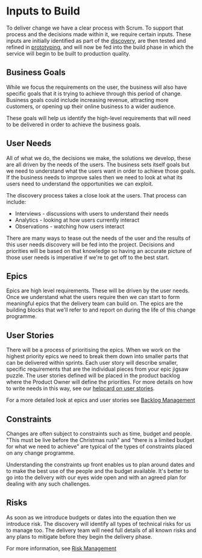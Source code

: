 # Inputs to Build

To deliver change we have a clear process with Scrum. To support that process and the decisions made within it, we require certain inputs. These inputs are initially identified as part of the [discovery](../discovery/), are then tested and refined in [prototyping](../prototyping/), and will now be fed into the build phase in which the service will begin to be built to production quality.

## Business Goals

While we focus the requirements on the user, the business will also have specific goals that it is trying to achieve through this period of change. Business goals could include increasing revenue, attracting more customers, or opening up their online business to a wider audience.

These goals will help us identify the high-level requirements that will need to be delivered in order to achieve the business goals.

## User Needs

All of what we do, the decisions we make, the solutions we develop, these are all driven by the needs of the users. The business sets itself goals but we need to understand what the users want in order to achieve those goals. If the business needs to improve sales then we need to look at what its users need to understand the opportunities we can exploit.

The discovery process takes a close look at the users. That process can include:

* Interviews - discussions with users to understand their needs
* Analytics - looking at how users currently interact
* Observations - watching how users interact

There are many ways to tease out the needs of the user and the results of this user needs discovery will be fed into the project. Decisions and priorities will be based on that knowledge so having an accurate picture of those user needs is imperative if we're to get off to the best start.

## Epics

Epics are high level requirements. These will be driven by the user needs. Once we understand what the users require then we can start to form meaningful epics that the delivery team can build on. The epics are the building blocks that we'll refer to and report on during the life of this change programme.

## User Stories

There will be a process of prioritising the epics. When we work on the highest priority epics we need to break them down into smaller parts that can be delivered within sprints. Each user story will describe smaller, specific requirements that are the individual pieces from your epic jigsaw puzzle. The user stories defined will be placed in the product backlog where the Product Owner will define the priorities. For more details on how to write needs in this way, see our [helpcard on user stories](https://github.com/convivio/the-convivio-cookbook/tree/fe6bd3bde6ed1049b323d750b43bbb620c87c384/delivery_recipe/help-cards/help-card-user-stories.md).

For a more detailed look at epics and user stories see [Backlog Management](backlog-management.md)

## Constraints

Changes are often subject to constraints such as time, budget and people. "This must be live before the Christmas rush" and "there is a limited budget for what we need to achieve" are typical of the types of constraints placed on any change programme.

Understanding the constraints up front enables us to plan around dates and to make the best use of the people and the budget available. It's better to go into the delivery with our eyes wide open and with an agreed plan for dealing with any such challenges.

## Risks

As soon as we introduce budgets or dates into the equation then we introduce risk. The discovery will identify all types of technical risks for us to manage too. The delivery team will need full details of all known risks and any plans to mitigate before they begin the delivery phase.

For more information, see [Risk Management](../delivery-governance/risk-management/)


